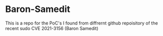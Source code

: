 # Baron-Samedit
This is a repo for the PoC's I found from diffrernt github repoisitory of the recent sudo CVE 2021-3156 (Baron Samedit)
